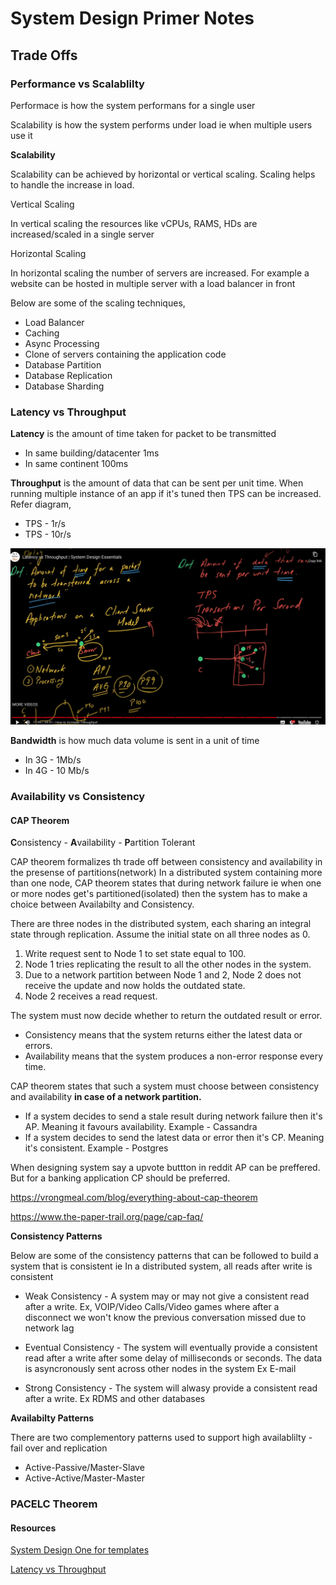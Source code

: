 # System Design Primer Notes


## Trade Offs

### Performance vs Scalablilty
Performace is how the system performans for a single user

Scalability is how the system performs under load ie when multiple users use it

**Scalability**

Scalability can be achieved by horizontal or vertical scaling. Scaling helps to handle the increase in load.

Vertical Scaling

In vertical scaling the resources like vCPUs, RAMS, HDs are increased/scaled in a single server

Horizontal Scaling

In horizontal scaling the number of servers are increased. For example a website can be hosted in multiple server with a load balancer in front


Below are some of the scaling techniques,

* Load Balancer
* Caching
* Async Processing
* Clone of servers containing the application code
* Database Partition
* Database Replication
* Database Sharding


### Latency vs Throughput
**Latency** is the amount of time taken for packet to be transmitted

* In same building/datacenter 1ms
* In same continent 100ms

**Throughput** is the amount of data that can be sent per unit time. When running multiple instance of an app if it's tuned then TPS can be increased. Refer diagram,
        
* TPS - 1r/s
* TPS - 10r/s

![Alt text](image.png)

**Bandwidth** is how much data volume is sent in a unit of time
* In 3G - 1Mb/s
* In 4G - 10 Mb/s

### Availability vs Consistency

#### CAP Theorem
**C**onsistency - **A**vailability - **P**artition Tolerant

CAP theorem formalizes th trade off between consistency and availability in the presense of partitions(network)
In a distributed system containing more than one node, CAP theorem states that during network failure ie when one or more nodes get's partitioned(isolated) then the system has to make a choice between Availabilty and Consistency.

There are three nodes in the distributed system, each sharing an integral state through replication. Assume the initial state on all three nodes as 0.

1. Write request sent to Node 1 to set state equal to 100.
2. Node 1 tries replicating the result to all the other nodes in the system.
3. Due to a network partition between Node 1 and 2, Node 2 does not receive the update and now holds the outdated state.
4. Node 2 receives a read request.

The system must now decide whether to return the outdated result or error.

* Consistency means that the system returns either the latest data or errors.
* Availability means that the system produces a non-error response every time.

CAP theorem states that such a system must choose between consistency and availability **in case of a network partition.**

* If a system decides to send a stale result during network failure then it's AP. Meaning it favours availability. Example - Cassandra
* If a system decides to send the latest data or error then it's CP. Meaning it's consistent. Example - Postgres

When designing system say a upvote buttton in reddit AP can be preffered. But for a banking application CP should be preferred.

https://vrongmeal.com/blog/everything-about-cap-theorem

https://www.the-paper-trail.org/page/cap-faq/


**Consistency Patterns**

Below are some of the consistency patterns that can be followed to build a system that is consistent ie In a distributed system, all reads after write is consistent

* Weak Consistency - A system may or may not give a consistent read after a write. Ex, VOIP/Video Calls/Video games where after a disconnect we won't know the previous conversation missed due to network lag

* Eventual Consistency - The system will eventually provide a consistent read after a write after some delay of milliseconds or seconds. The data is asyncronously sent across other nodes in the system Ex E-mail

* Strong Consistency - The system will alwasy provide a consistent read after a write. Ex RDMS and other databases


**Availabilty Patterns**

There are two complementory patterns used to support high availablilty - fail over and replication 

* Active-Passive/Master-Slave
* Active-Active/Master-Master


### PACELC Theorem



#### Resources
[System Design One for templates](https://github.com/systemdesign42/system-design/)

[Latency vs Throughput](https://www.youtube.com/playlist?list=PL9nWRykSBSFjU7UGR37SFfOb1oMYLNhag)
